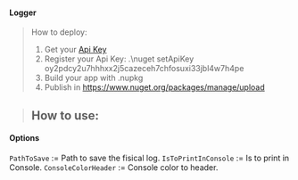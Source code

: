#### Logger

> How to deploy:
> 1. Get your [Api Key](https://www.nuget.org/account/ApiKeys)
> 2. Register your Api Key: .\nuget setApiKey oy2pdcy2u7hhhxx2j5cazeceh7chfosuxi33jbl4w7h4pe
> 3. Build your app with .nupkg
> 4. Publish in https://www.nuget.org/packages/manage/upload

> ## How to use:  

#### Options
```PathToSave```          := Path to save the fisical log.
```IsToPrintInConsole```  := Is to print in Console.
```ConsoleColorHeader```  := Console color to header.
